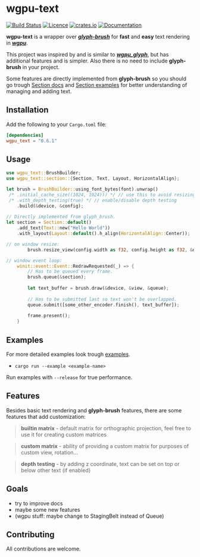 # wgpu-text
[![Build Status](https://img.shields.io/github/workflow/status/Blatko1/wgpu-text/Rust?logo=github)](https://github.com/Blatko1/wgpu-text/actions)
[![Licence](https://img.shields.io/github/license/Blatko1/wgpu-text?color=%23537aed)](https://github.com/Blatko1/wgpu-text/blob/master/LICENSE)
[![crates.io](https://img.shields.io/crates/v/wgpu_text?logo=rust&logoColor=%23bf7d36)](https://crates.io/crates/wgpu_text)
[![Documentation](https://img.shields.io/docsrs/wgpu_text)](https://docs.rs/wgpu_text)

**wgpu-text** is a wrapper over **_[glyph-brush](https://github.com/alexheretic/glyph-brush)_** for **fast** and **easy** text rendering in **_[wgpu](https://github.com/gfx-rs/wgpu)_**.

This project was inspired by and is similar to **_[wgpu_glyph](https://github.com/hecrj/wgpu_glyph)_**, but has additional features and is simpler. Also there is no need to include **glyph-brush** in your project.

Some features are directly implemented from **glyph-brush** so you should go trough [Section docs](https://docs.rs/glyph_brush/latest/glyph_brush/struct.Section.html) and [Section examples](https://github.com/alexheretic/glyph-brush/tree/master/gfx-glyph/examples) for better understanding of managing and adding text.

## **Installation**
Add the following to your `Cargo.toml` file:

```toml
[dependencies]
wgpu_text = "0.6.1"
```

## **Usage**

```rust
use wgpu_text::BrushBuilder;
use wgpu_text::section::{Section, Text, Layout, HorizontalAlign};

let brush = BrushBuilder::using_font_bytes(font).unwrap()
 /* .initial_cache_size((1024, 1024))) */ // use this to avoid resizing cache texture
 /* .with_depth_testing(true) */ // enable/disable depth testing
    .build(&device, &config);
    
// Directly implemented from glyph_brush.
let section = Section::default()
    .add_text(Text::new("Hello World"))
    .with_layout(Layout::default().h_align(HorizontalAlign::Center));

// on window resize:
        brush.resize_view(config.width as f32, config.height as f32, &queue);

// window event loop:
    winit::event::Event::RedrawRequested(_) => {
        // Has to be queued every frame.
        brush.queue(&section);
        
        let text_buffer = brush.draw(&device, &view, &queue);
        
        // Has to be submitted last so text won't be overlapped.
        queue.submit([some_other_encoder.finish(), text_buffer]);
        
        frame.present();
    }
```

## **Examples**
For more detailed examples look trough [examples](https://github.com/Blatko1/wgpu_text/tree/master/examples).
* `cargo run --example <example-name>`

Run examples with `--release` for true performance.

## **Features**
Besides basic text rendering and **glyph-brush** features, there are some features that add customization:

> **builtin matrix** - default matrix for orthographic projection, feel free to use it for creating custom matrices

> **custom matrix** - ability of providing a custom matrix for purposes of custom view, rotation...

> **depth testing** - by adding z coordinate, text can be set on top or below other text (if enabled)

## **Goals**
- try to improve docs
- maybe some new features
- (wgpu stuff: maybe change to StagingBelt instead of Queue)

## **Contributing**
All contributions are welcome.
